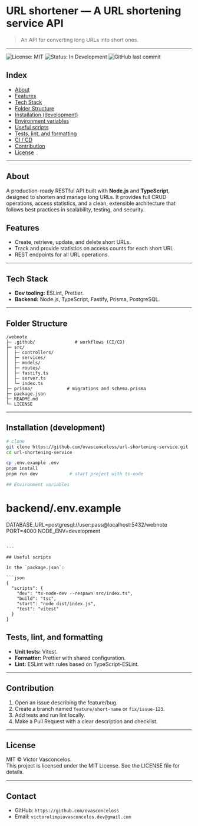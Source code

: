 # URL shortener — A URL shortening service API

> An API for converting long URLs into short ones.

---

![License: MIT](https://img.shields.io/badge/license-MIT-blue)
![Status: In Development](https://img.shields.io/badge/Status-In_Development-red)
![GitHub last commit](https://img.shields.io/github/last-commit/ovasconceloss/url-shortening-service)

## Index

* [About](#about)
* [Features](#Features)
* [Tech Stack](#tech-stack)
* [Folder Structure](#folder-structure)
* [Installation (development)](#installation-development)
* [Environment variables](#environment-variables)
* [Useful scripts](#useful-scripts)
* [Tests, lint, and formatting](#tests-lint-and-formatting)
* [CI / CD](#ci--cd)
* [Contribution](#contribution)
* [License](#license)

---

## About

A production-ready RESTful API built with **Node.js** and **TypeScript**, designed to shorten and manage long URLs. It provides full CRUD operations, access statistics, and a clean, extensible architecture that follows best practices in scalability, testing, and security.

## Features

* Create, retrieve, update, and delete short URLs.
* Track and provide statistics on access counts for each short URL.
* REST endpoints for all URL operations.

---

## Tech Stack

* **Dev tooling:** ESLint, Prettier.
* **Backend:** Node.js, TypeScript, Fastify, Prisma, PostgreSQL.

---

## Folder Structure

```
/webnote
├─ .github/               # workflows (CI/CD)
├─ src/
│  ├─ controllers/
│  ├─ services/
│  ├─ models/
│  ├─ routes/
│  ├─ fastify.ts
│  ├─ server.ts
│  └─ index.ts
├─ prisma/             # migrations and schema.prisma
├─ package.json
├─ README.md
└─ LICENSE
```

---

## Installation (development)

```bash
# clone
git clone https://github.com/ovasconceloss/url-shortening-service.git
cd url-shortening-service

cp .env.example .env
pnpm install
pnpm run dev            # start project with ts-node

## Environment variables

```
# backend/.env.example
DATABASE_URL=postgresql://user:pass@localhost:5432/webnote
PORT=4000
NODE_ENV=development
```

---

## Useful scripts

In the `package.json`:

```json
{
  "scripts": {
    "dev": "ts-node-dev --respawn src/index.ts",
    "build": "tsc",
    "start": "node dist/index.js",
    "test": "vitest"
  }
}
```

## Tests, lint, and formatting

* **Unit tests:** Vitest.
* **Formatter:** Prettier with shared configuration.
* **Lint:** ESLint with rules based on TypeScript-ESLint.

---

## Contribution

1. Open an issue describing the feature/bug.
2. Create a branch named `feature/short-name` or `fix/issue-123`.
3. Add tests and run lint locally.
4. Make a Pull Request with a clear description and checklist.

---

## License

MIT © Victor Vasconcelos.
</br>
This project is licensed under the MIT License. See the LICENSE file for details.

---

## Contact

* GitHub: `https://github.com/ovasconceloss`
* Email: `victorolimpiovasconcelos.dev@gmail.com`